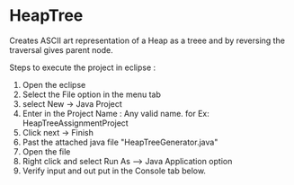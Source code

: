 HeapTree
========

Creates ASCII art representation of a Heap as a treee and by reversing  the traversal gives parent node.

Steps to execute the project in eclipse :

1. Open the eclipse
2. Select the File option in the menu   tab
3. select New -> Java Project
4. Enter in the Project Name : Any valid name.  for Ex: HeapTreeAssignmentProject
5. Click  next -> Finish
6. Past the attached java file "HeapTreeGenerator.java"
7. Open the file
8. Right click and select Run As --> Java Application option
9. Verify input and out put in the Console tab below.